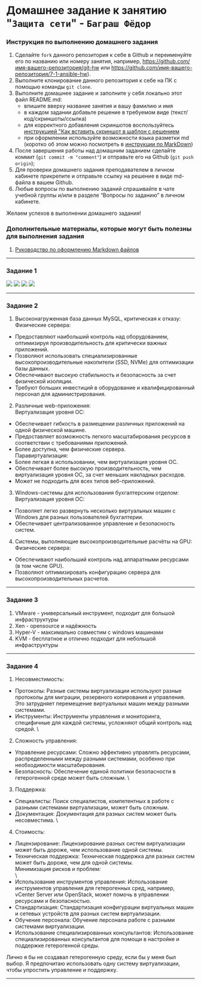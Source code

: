 # Домашнее задание к занятию "`Защита сети`" - `Баграш Фёдор`


### Инструкция по выполнению домашнего задания

   1. Сделайте `fork` данного репозитория к себе в Github и переименуйте его по названию или номеру занятия, например, https://github.com/имя-вашего-репозитория/git-hw или  https://github.com/имя-вашего-репозитория/7-1-ansible-hw).
   2. Выполните клонирование данного репозитория к себе на ПК с помощью команды `git clone`.
   3. Выполните домашнее задание и заполните у себя локально этот файл README.md:
      - впишите вверху название занятия и вашу фамилию и имя
      - в каждом задании добавьте решение в требуемом виде (текст/код/скриншоты/ссылка)
      - для корректного добавления скриншотов воспользуйтесь [инструкцией "Как вставить скриншот в шаблон с решением](https://github.com/netology-code/sys-pattern-homework/blob/main/screen-instruction.md) 
      - при оформлении используйте возможности языка разметки md (коротко об этом можно посмотреть в [инструкции  по MarkDown](https://github.com/netology-code/sys-pattern-homework/blob/main/md-instruction.md))
   4. После завершения работы над домашним заданием сделайте коммит (`git commit -m "comment"`) и отправьте его на Github (`git push origin`);
   5. Для проверки домашнего задания преподавателем в личном кабинете прикрепите и отправьте ссылку на решение в виде md-файла в вашем Github.
   6. Любые вопросы по выполнению заданий спрашивайте в чате учебной группы и/или в разделе “Вопросы по заданию” в личном кабинете.
   
Желаем успехов в выполнении домашнего задания!
   
### Дополнительные материалы, которые могут быть полезны для выполнения задания

1. [Руководство по оформлению Markdown файлов](https://gist.github.com/Jekins/2bf2d0638163f1294637#Code)

---

### Задание 1

![](https://github.com/tud777777/git_homework/blob/main/img/img1.png)
![](https://github.com/tud777777/git_homework/blob/main/img/img2.png)
![](https://github.com/tud777777/git_homework/blob/main/img/img3.png)
![](https://github.com/tud777777/git_homework/blob/main/img/img4.png)

--- 

### Задание 2

1. Высоконагруженная база данных MySQL, критическая к отказу:\
Физические сервера: 
  * Предоставляют наибольший контроль над оборудованием, оптимизируя производительность для критически важных приложений.
  * Позволяют использовать специализированные высокопроизводительные накопители (SSD, NVMe) для оптимизации базы данных.
  * Обеспечивают высокую стабильность и безопасность за счет физической изоляции.
  * Требуют больших инвестиций в оборудование и квалифицированный персонал для администрирования.

2. Различные web-приложения:\
Виртуализация уровня ОС: 
  * Обеспечивает гибкость в размещении различных приложений на одной физической машине.
  * Предоставляет возможность легкого масштабирования ресурсов в соответствии с требованиями приложений.
  * Более доступна, чем физические сервера.\
Паравиртуализация:
  * Более легкая в использовании, чем виртуализация уровня ОС.
  * Обеспечивает более высокую производительность, чем виртуализация уровня ОС, за счет меньших накладных расходов.
  * Может не подходить для всех типов веб-приложений.

3. Windows-системы для использования бухгалтерским отделом:\
Виртуализация уровня ОС: 
  * Позволяет легко развернуть несколько виртуальных машин с Windows для разных пользователей бухгалтерии.
  * Обеспечивает централизованное управление и безопасность систем.
4. Системы, выполняющие высокопроизводительные расчёты на GPU:\
Физические сервера: 
  * Обеспечивают наибольший контроль над аппаратными ресурсами (в том числе GPU).
  * Позволяют оптимизировать конфигурацию сервера для высокопроизводительных расчетов.

--- 


### Задание 3

1. VMware - универсальный инструмент, подходит для большой инфраструктуры
2. Xen - opensource и надёжность
3. Hyper-V - максимально совместим с windows машинами
4. KVM - бесплатное и отлично подходит для небольшой инфраструктуры

--- 


### Задание 4

1. Несовместимость: 
* Протоколы: Разные системы виртуализации используют разные протоколы для миграции, резервного копирования и управления. Это затрудняет перемещение виртуальных машин между разными системами.
* Инструменты: Инструменты управления и мониторинга, специфичные для каждой системы, усложняют общий контроль над средой.
\
2. Сложность управления:
* Управление ресурсами: Сложно эффективно управлять ресурсами, распределенными между разными системами, особенно при необходимости масштабирования.
* Безопасность: Обеспечение единой политики безопасности в гетерогенной среде может быть сложным.
\
3. Поддержка:
* Специалисты: Поиск специалистов, компетентных в работе с разными системами виртуализации, может быть сложным.
* Документация: Документация для разных систем может быть несовместима.
\
4. Стоимость:
* Лицензирование: Лицензирование разных систем виртуализации может быть дороже, чем использование одной системы.
* Техническая поддержка: Техническая поддержка для разных систем может быть дороже, чем для одной системы.
\
Минимизация рисков и проблем:\
\
* Использование инструментов управления: Использование инструментов управления для гетерогенных сред, например, vCenter Server или OpenStack, может помочь в управлении ресурсами и безопасностью.
* Стандартизация: Стандартизация конфигурации виртуальных машин и сетевых устройств для разных систем виртуализации.
* Обучение персонала: Обучение персонала работе с разными системами виртуализации.
* Использование специализированных консультантов: Использование специализированных консультантов для помощи в настройке и поддержке гетерогенной среды.

Лично я бы не создавал гетерогенную среду, если бы у меня был выбор. Я предпочитаю использовать одну систему виртуализации, чтобы упростить управление и поддержку.

--- 
